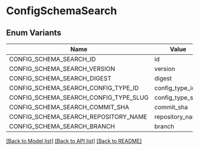 # ConfigSchemaSearch

## Enum Variants

| Name | Value |
|---- | -----|
| CONFIG_SCHEMA_SEARCH_ID | id |
| CONFIG_SCHEMA_SEARCH_VERSION | version |
| CONFIG_SCHEMA_SEARCH_DIGEST | digest |
| CONFIG_SCHEMA_SEARCH_CONFIG_TYPE_ID | config_type_id |
| CONFIG_SCHEMA_SEARCH_CONFIG_TYPE_SLUG | config_type_slug |
| CONFIG_SCHEMA_SEARCH_COMMIT_SHA | commit_sha |
| CONFIG_SCHEMA_SEARCH_REPOSITORY_NAME | repository_name |
| CONFIG_SCHEMA_SEARCH_BRANCH | branch |


[[Back to Model list]](../README.md#documentation-for-models) [[Back to API list]](../README.md#documentation-for-api-endpoints) [[Back to README]](../README.md)


